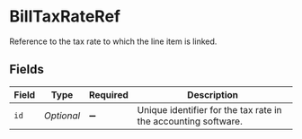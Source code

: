 # BillTaxRateRef

Reference to the tax rate to which the line item is linked.


## Fields

| Field                                                          | Type                                                           | Required                                                       | Description                                                    |
| -------------------------------------------------------------- | -------------------------------------------------------------- | -------------------------------------------------------------- | -------------------------------------------------------------- |
| `id`                                                           | *Optional<String>*                                             | :heavy_minus_sign:                                             | Unique identifier for the tax rate in the accounting software. |